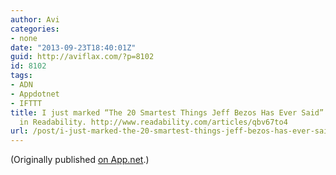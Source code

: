 ```yaml
---
author: Avi
categories:
- none
date: "2013-09-23T18:40:01Z"
guid: http://aviflax.com/?p=8102
id: 8102
tags:
- ADN
- Appdotnet
- IFTTT
title: I just marked “The 20 Smartest Things Jeff Bezos Has Ever Said” as a favorite
  in Readability. http://www.readability.com/articles/qbv67to4
url: /post/i-just-marked-the-20-smartest-things-jeff-bezos-has-ever-said-as-a-favorite-in-readability-httpwww-readability-comarticlesqbv67to4/
---
```

(Originally published [on App.net](http://alpha.app.net/aviflax/post/11454436).)